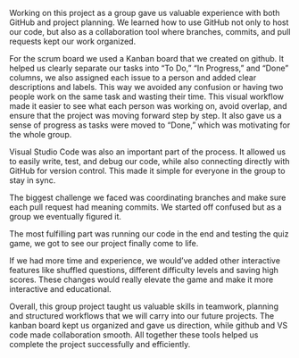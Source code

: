 Working on this project as a group gave us valuable experience with both GitHub and project planning. We learned how to use GitHub not only to host our code, but also as a collaboration tool where branches, commits, and pull requests kept our work organized.

For the scrum board we used a Kanban board that we created on github. It helped us clearly separate our tasks into “To Do,” “In Progress,” and “Done” columns, we also assigned each issue to a person and added clear descriptions and labels. This way we avoided any confusion or having two people work on the same task and wasting their time. This visual workflow made it easier to see what each person was working on, avoid overlap, and ensure that the project was moving forward step by step. It also gave us a sense of progress as tasks were moved to “Done,” which was motivating for the whole group. 

Visual Studio Code was also an important part of the process. It allowed us to easily write, test, and debug our code, while also connecting directly with GitHub for version control. This made it simple for everyone in the group to stay in sync. 

The biggest challenge we faced was coordinating branches and make sure each pull request had meaning commits. We started off confused but as a group we eventually figured it. 

The most fulfilling part was running our code in the end and testing the quiz game, we got to see our project finally come to life. 

If we had more time and experience, we would’ve added other interactive features like shuffled questions, different difficulty levels and saving high scores. These changes would really elevate the game and make it more interactive and educational. 

Overall, this group project taught us valuable skills in teamwork, planning and structured workflows that we will carry into our future projects. The kanban board kept us organized and gave us direction, while github and VS code made collaboration smooth. All together these tools helped us complete the project successfully and efficiently.
